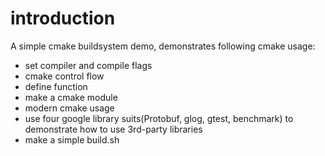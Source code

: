 # introduction
A simple cmake buildsystem demo, demonstrates following cmake usage:
 - set compiler and compile flags
 - cmake control flow
 - define function
 - make a cmake module
 - modern cmake usage
 - use four google library suits(Protobuf, glog, gtest, benchmark) to demonstrate how to use 3rd-party libraries
 - make a simple build.sh
